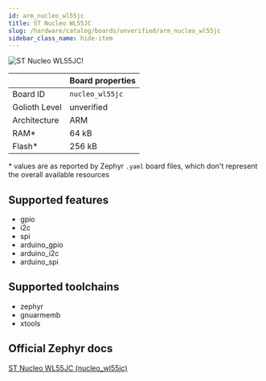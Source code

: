 ```yaml
---
id: arm_nucleo_wl55jc
title: ST Nucleo WL55JC
slug: /hardware/catalog/boards/unverified/arm_nucleo_wl55jc
sidebar_class_name: hide-item
---
```


[//]: # (This is an auto-generated file, do not edit! Changes to it will be lost upon re-generation)

![ST Nucleo WL55JC!](/img/boards/arm/nucleo_wl55jc.jpg "ST Nucleo WL55JC")

|                | Board properties     |
| -------------  | -------------------- |
| Board ID       | `nucleo_wl55jc` |
| Golioth Level  | unverified       |
| Architecture   | ARM |
| RAM*           | 64 kB |
| Flash*         | 256 kB |

\* values are as reported by Zephyr `.yaml` board files, which don't represent the overall available resources



## Supported features

* gpio
* i2c
* spi
* arduino_gpio
* arduino_i2c
* arduino_spi

## Supported toolchains

* zephyr
* gnuarmemb
* xtools

## Official Zephyr docs

[ST Nucleo WL55JC (nucleo_wl55jc)](https://docs.zephyrproject.org/latest/boards/arm/nucleo_wl55jc/doc/index.html)
